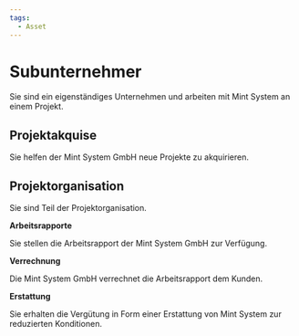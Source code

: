 ```yaml
---
tags:
  - Asset
---
```


# Subunternehmer

Sie sind ein eigenständiges Unternehmen und arbeiten mit Mint System an einem Projekt.

## Projektakquise

Sie helfen der Mint System GmbH neue Projekte zu akquirieren.

## Projektorganisation

Sie sind Teil der Projektorganisation.

**Arbeitsrapporte**

Sie stellen die Arbeitsrapport der Mint System GmbH zur Verfügung.

**Verrechnung**

Die Mint System GmbH verrechnet die Arbeitsrapport dem Kunden.

**Erstattung**

Sie erhalten die Vergütung in Form einer Erstattung von Mint System zur reduzierten Konditionen.
